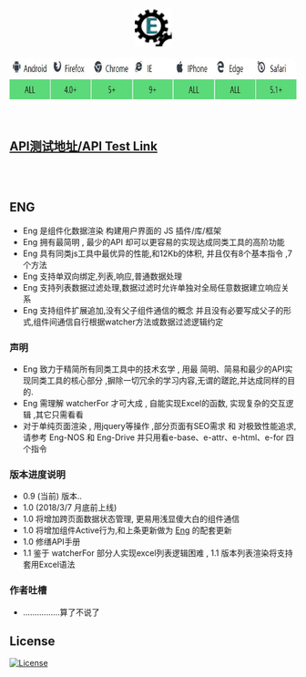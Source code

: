 <div align=center><img width="65" height="65" src="https://github.com/343830384/Eng/blob/master/img/80.png"/></div>
<br>
<div align=center><img width="774" height="73" src="https://github.com/343830384/Eng/blob/master/img/JR.jpg"/></div>
<br>

<br>

## [API测试地址/API Test Link](http://59.110.153.171)
<br>
<br> 

## ENG

   * Eng 是组件化数据渲染 构建用户界面的 JS 插件/库/框架 
   * Eng 拥有最简明 , 最少的API 却可以更容易的实现达成同类工具的高阶功能
   * Eng 具有同类js工具中最优异的性能,和12Kb的体积, 并且仅有8个基本指令 ,7个方法 
   * Eng 支持单双向绑定,列表,响应,普通数据处理
   * Eng 支持列表数据过滤处理,数据过滤时允许单独对全局任意数据建立响应关系
   * Eng 支持组件扩展追加,没有父子组件通信的概念 并且没有必要写成父子的形式,组件间通信自行根据watcher方法或数据过滤逻辑约定 

### 声明

   * Eng 致力于精简所有同类工具中的技术玄学 ,  用最 简明、简易和最少的API实现同类工具的核心部分 ,摒除一切冗余的学习内容,无谓的蹉跎,并达成同样的目的.
   * Eng 需理解 watcherFor 才可大成 , 自能实现Excel的函数, 实现复杂的交互逻辑 ,其它只需看看
   * 对于单纯页面渲染 , 用jquery等操作 ,部分页面有SEO需求 和 对极致性能追求, 请参考 Eng-NOS 和 Eng-Drive 并只用看e-base、e-attr、e-html、e-for 四个指令

### 版本进度说明

   * 0.9 (当前) 版本..
   * 1.0  (2018/3/7 月底前上线)
   * 1.0  将增加跨页面数据状态管理, 更易用浅显傻大白的组件通信
   * 1.0  将增加组件Active行为,和上条更新做为 [Eng](https://github.com/343830384/Eng-Drive) 的配套更新
   * 1.0  修缮API手册
   * 1.1  鉴于 watcherFor 部分人实现excel列表逻辑困难 , 1.1 版本列表渲染将支持套用Excel语法

### 作者吐槽
   
   * ................算了不说了
## License

[![License](http://img.shields.io/badge/license-APACHE2-blue.svg)](LICENSE.txt)


